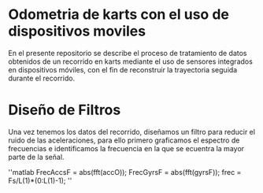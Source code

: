 # Odometria de karts con el uso de dispositivos moviles
En el presente repositorio se describe el proceso de tratamiento de datos obtenidos de un recorrido en karts mediante el uso de sensores integrados en dispositivos móviles, con el fin de reconstruir la trayectoria seguida durante el recorrido.
# Diseño de Filtros
Una vez tenemos los datos del recorrido, diseñamos un filtro para reducir el ruido de las aceleraciones, para ello primero graficamos el espectro de frecuencias e identificamos la frecuencia en la que se ecuentra la mayor parte de la señal.

''matlab
FrecAccsF = abs(fft(accO));
FrecGyrsF = abs(fft(gyrsF));
frec = Fs/L(1)*(0:L(1)-1);
''
